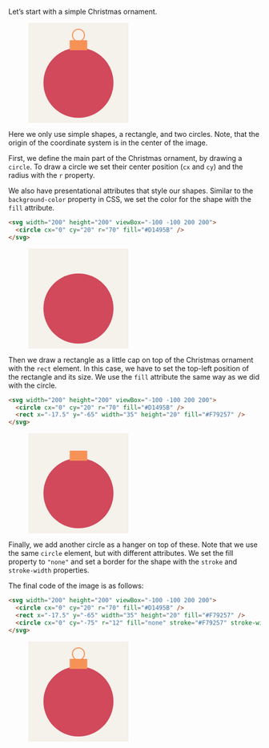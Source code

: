 Let’s start with a simple Christmas ornament. 

<figure>
<svg width="200" height="200" viewBox="-100 -100 200 200">
  <rect x="-100" y="-100" width="200" height="200" fill="#F5F1EB"/>
  <circle cx="0" cy="20" r="70" fill="#D1495B" />
  <rect x="-17.5" y="-65" width="35" height="20" fill="#F79257" />
  <circle cx="0" cy="-75" r="12" fill="none" stroke="#F79257" stroke-width="2" />
</svg>
</figure>

Here we only use simple shapes, a rectangle, and two circles. Note, that the origin of the coordinate system is in the center of the image.

First, we define the main part of the Christmas ornament, by drawing a `circle`. To draw a circle we set their center position (`cx` and `cy`) and the radius with the `r` property.

We also have presentational attributes that style our shapes. Similar to the `background-color` property in CSS, we set the color for the shape with the `fill` attribute.

```html
<svg width="200" height="200" viewBox="-100 -100 200 200">
  <circle cx="0" cy="20" r="70" fill="#D1495B" />
</svg>
```

<figure>
<svg width="200" height="200" viewBox="-100 -100 200 200">
  <rect x="-100" y="-100" width="200" height="200" fill="#F5F1EB"/>
  <circle cx="0" cy="20" r="70" fill="#D1495B" />
</svg>
</figure>

Then we draw a rectangle as a little cap on top of the Christmas ornament with the `rect` element. In this case, we have to set the top-left position of the rectangle and its size. We use the `fill` attribute the same way as we did with the circle.

```html
<svg width="200" height="200" viewBox="-100 -100 200 200">
  <circle cx="0" cy="20" r="70" fill="#D1495B" />
  <rect x="-17.5" y="-65" width="35" height="20" fill="#F79257" />
</svg>
```

<figure>
<svg width="200" height="200" viewBox="-100 -100 200 200">
  <rect x="-100" y="-100" width="200" height="200" fill="#F5F1EB"/>
  <circle cx="0" cy="20" r="70" fill="#D1495B" />
  <rect x="-17.5" y="-65" width="35" height="20" fill="#F79257" />
</svg>
</figure>

Finally, we add another circle as a hanger on top of these. Note that we use the same `circle` element, but with different attributes. We set the fill property to `"none"` and set a border for the shape with the `stroke` and `stroke-width` properties.

The final code of the image is as follows:

```html
<svg width="200" height="200" viewBox="-100 -100 200 200">
  <circle cx="0" cy="20" r="70" fill="#D1495B" />
  <rect x="-17.5" y="-65" width="35" height="20" fill="#F79257" />
  <circle cx="0" cy="-75" r="12" fill="none" stroke="#F79257" stroke-width="2" />
</svg>
```

<figure>
<svg width="200" height="200" viewBox="-100 -100 200 200">
  <rect x="-100" y="-100" width="200" height="200" fill="#F5F1EB"/>
  <circle cx="0" cy="20" r="70" fill="#D1495B" />
  <rect x="-17.5" y="-65" width="35" height="20" fill="#F79257" />
  <circle cx="0" cy="-75" r="12" fill="none" stroke="#F79257" stroke-width="2" />
</svg>
</figure>
